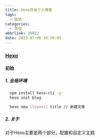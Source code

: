 ```yaml
---
title: Hexo开发个人博客
tags:
  - 其他
categories:
  - 其他
abbrlink: 36022
date: 2023-07-06 16:50:03
---
```

### [Hexo](https://hexo.io/)

#### 初始

##### 1. 全局环境

```bash
  npm install hexo-cli -g
  hexo init blog

  hexo new [layout] title // 新建文章
```

##### 2. 关于

对于Hexo主要是两个部分，配置和自定义主题